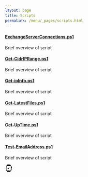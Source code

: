 ```yaml
---
layout: page
title: Scripts
permalink: /menu/_pages/scripts.html
---
```


#### [ExchangeServerConnections.ps1](/_posts/ExchangeServerConnections.md)
Brief overview of script

#### [Get-CidrIPRange.ps1](/_posts/Get-CidrIPRange.md)
Brief overview of script

#### [Get-ipInfo.ps1](/_posts/Get-ipInfo.md)
Brief overview of script

#### [Get-LatestFiles.ps1](/_posts/Get-LatestFiles.md)
Brief overview of script

#### [Get-UpTime.ps1](/_posts/Get-UpTime.md)
Brief overview of script

#### [Test-EmailAddress.ps1](/_posts/Test-EmailAddress.md)
Brief overview of script

![alt](/assets/images/brandicons/smartwatch.svg)
